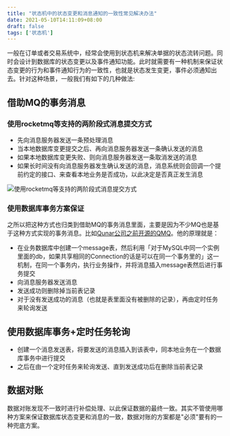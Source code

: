 ```yaml
---
title: "状态机中的状态变更和消息通知的一致性常见解决办法"
date: 2021-05-10T14:11:09+08:00
draft: false
tags: ['状态机']
---
```


一般在订单或者交易系统中，经常会使用到状态机来解决单据的状态流转问题。同时会设计到数据库的状态变更以及事件通知功能。此时就需要有一种机制来保证状态变更的行为和事件通知行为的一致性，也就是状态发生变更，事件必须通知出去。针对这种场景，一般我们有如下的几种做法:

## 借助MQ的事务消息

### 使用rocketmq等支持的两阶段式消息提交方式

- 先向消息服务器发送一条预处理消息
- 当本地数据库变更提交之后、再向消息服务器发送一条确认发送的消息
- 如果本地数据库变更失败、则向消息服务器发送一条取消发送的消息
- 如果长时间没有向消息服务器发生确认发送的消息，消息系统则会回调一个提前约定的接口、来查看本地业务是否成功，以此决定是否真正发生消息

![使用rocketmq等支持的两阶段式消息提交方式](https://wenchao.ren/img/2021/05/1620648170-6f534f70b2af3850a18600d751ef479e-20210510200250.png)

### 使用数据库事务方案保证

之所以把这种方式也归类到借助MQ的事务消息里面，主要是因为不少MQ也是基于这种方式实现的事务消息。比如[Qunar公司之前开源的QMQ](https://github.com/qunarcorp/qmq/blob/master/docs/cn/transaction.md)。他的原理就是：

- 在业务数据库中创建一个message表，然后利用「对于MySQL中同一个实例里面的db，如果共享相同的Connection的话是可以在同一个事务里的」这一机制，在同一个事务内，执行业务操作，并将消息插入message表然后进行事务提交
- 向消息服务器发送消息
- 发送成功则删除掉当前表记录
- 对于没有发送成功的消息（也就是表里面没有被删除的记录），再由定时任务来轮询发送


## 使用数据库事务+定时任务轮询

- 创建一个消息发送表，将要发送的消息插入到该表中，同本地业务在一个数据库事务中进行提交
- 之后在由一个定时任务来轮询发送、直到发送成功后在删除当前表记录

## 数据对账

数据对账发现不一致时进行补偿处理、以此保证数据的最终一致。其实不管使用哪种方案来保证数据库状态变更和消息的一致，数据对账的方案都是"必须"要有的一种兜底方案。


